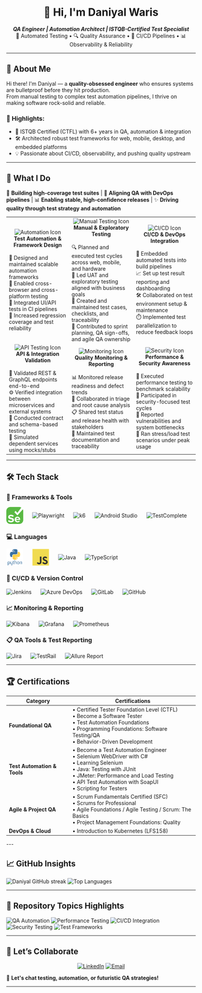 <!--
  👋 Hello, I'm Daniyal Waris!
  QA Engineer ensuring delivery of high-reliability software and systems.
-->

<h1 align="center">👋 Hi, I'm Daniyal Waris</h1>
<p align="center">
  <em><strong>QA Engineer | Automation Architect | ISTQB-Certified Test Specialist</strong></em><br/>
  🧪 Automated Testing • 🔍 Quality Assurance • 🔄 CI/CD Pipelines • 📊 Observability & Reliability
</p>

---

## 🚀 About Me

Hi there! I'm Daniyal — a **quality-obsessed engineer** who ensures systems are bulletproof before they hit production.  
From manual testing to complex test automation pipelines, I thrive on making software rock-solid and reliable.  

### 🔑 Highlights:
- 🏅 ISTQB Certified (CTFL) with 6+ years in QA, automation & integration  
- 🛠️ Architected robust test frameworks for web, mobile, desktop, and embedded platforms  
- 💡 Passionate about CI/CD, observability, and pushing quality upstream  

---

## 💼 What I Do

🧪 **Building high-coverage test suites** | 🤝 **Aligning QA with DevOps pipelines** | 📊 **Enabling stable, high-confidence releases** | ✨ **Driving quality through test strategy and automation**


<table>
  <tr>
    <td align="center" width="320" height="220">
      <img src="https://cdn-icons-png.flaticon.com/128/18573/18573703.png" width="50" alt="Automation Icon"/><br>
      <strong>Test Automation & Framework Design</strong><br><br>
      <div align="left">
        📌 Designed and maintained scalable automation frameworks<br>
        📌 Enabled cross-browser and cross-platform testing<br>
        📌 Integrated UI/API tests in CI pipelines<br>
        📌 Increased regression coverage and test reliability
      </div>
    </td>
    <td align="center" width="320" height="220">
      <img src="https://cdn-icons-png.flaticon.com/128/3281/3281329.png" width="50" alt="Manual Testing Icon"/><br>
      <strong>Manual & Exploratory Testing</strong><br><br>
      <div align="left">
        🔍 Planned and executed test cycles across web, mobile, and hardware<br>
        🧭 Led UAT and exploratory testing aligned with business goals<br>
        📝 Created and maintained test cases, checklists, and traceability<br>
        🧠 Contributed to sprint planning, QA sign-offs, and agile QA ownership
      </div>
    </td>
    <td align="center" width="320" height="220">
      <img src="https://cdn-icons-png.flaticon.com/128/11518/11518711.png" width="50" alt="CI/CD Icon"/><br>
      <strong>CI/CD & DevOps Integration</strong><br><br>
      <div align="left">
        🔄 Embedded automated tests into build pipelines<br>
        📈 Set up test result reporting and dashboarding<br>
        🛠️ Collaborated on test environment setup & maintenance<br>
        ⏱️ Implemented test parallelization to reduce feedback loops
      </div>
    </td>
  </tr>
  <tr>
    <td align="center" width="320" height="220">
      <img src="https://cdn-icons-png.flaticon.com/128/18889/18889881.png" width="50" alt="API Testing Icon"/><br>
      <strong>API & Integration Validation</strong><br><br>
      <div align="left">
        🔗 Validated REST & GraphQL endpoints end-to-end<br>
        ⚙️ Verified integration between microservices and external systems<br>
        🧾 Conducted contract and schema-based testing<br>
        🚦 Simulated dependent services using mocks/stubs
      </div>
    </td>
    <td align="center" width="320" height="220">
      <img src="https://cdn-icons-png.flaticon.com/128/15165/15165488.png" width="50" alt="Monitoring Icon"/><br>
      <strong>Quality Monitoring & Reporting</strong><br><br>
      <div align="left">
        📊 Monitored release readiness and defect trends<br>
        🧩 Collaborated in triage and root cause analysis<br>
        📋 Shared test status and release health with stakeholders<br>
        📂 Maintained test documentation and traceability
      </div>
    </td>
    <td align="center" width="320" height="220">
      <img src="https://cdn-icons-png.flaticon.com/128/2910/2910795.png" width="50" alt="Security Icon"/><br>
      <strong>Performance & Security Awareness</strong><br><br>
      <div align="left">
        🚀 Executed performance testing to benchmark scalability<br>
        🔐 Participated in security-focused test cycles<br>
        🧯 Reported vulnerabilities and system bottlenecks<br>
        🧪 Ran stress/load test scenarios under peak usage
      </div>
    </td>
  </tr>
</table>

---

## 🛠️ Tech Stack

<h3>🧪 Frameworks & Tools</h3>
<p align="left">
  <img src="https://raw.githubusercontent.com/tandpfun/skill-icons/65dea6c4eaca7da319e552c09f4cf5a9a8dab2c8/icons/Selenium.svg" alt="Selenium" height="45" style="margin-right: 20px; vertical-align: middle;" title="Selenium WebDriver" />
  <img src="https://cdn.jsdelivr.net/gh/devicons/devicon@latest/icons/playwright/playwright-original.svg" alt="Playwright" height="45" style="margin-right: 20px; vertical-align: middle;" title="Playwright" />
  <img src="https://cdn.jsdelivr.net/gh/devicons/devicon@latest/icons/k6/k6-original.svg" alt="k6" height="45" style="margin-right: 20px; vertical-align: middle;" title="k6 (Load Testing)" />
  <img src="https://cdn.jsdelivr.net/gh/devicons/devicon@latest/icons/androidstudio/androidstudio-original-wordmark.svg" alt="Android Studio" height="45" style="margin-right: 20px; vertical-align: middle;" title="Android Studio (Mobile Debugging)" />
  <img src="https://www.vectorlogo.zone/logos/smartbear/smartbear-ar21.svg" alt="TestComplete" height="45" style="margin-right: 20px; vertical-align: middle;" title="TestComplete (SmartBear)" />
</p>

<h3>💻 Languages</h3>
<p align="left">
  <img src="https://raw.githubusercontent.com/devicons/devicon/master/icons/python/python-original-wordmark.svg" alt="Python" height="45" style="margin-right: 20px; vertical-align: middle;" title="Python" />
  <img src="https://raw.githubusercontent.com/devicons/devicon/master/icons/javascript/javascript-original.svg" alt="JavaScript" height="45" style="margin-right: 20px; vertical-align: middle;" title="JavaScript" />
  <img src="https://www.vectorlogo.zone/logos/java/java-ar21.svg" alt="Java" height="45" style="margin-right: 20px; vertical-align: middle;" title="Java" />
  <img src="https://www.vectorlogo.zone/logos/typescriptlang/typescriptlang-icon.svg" alt="TypeScript" height="45" style="margin-right: 20px; vertical-align: middle;" title="TypeScript" />
</p>

<h3>🔄 CI/CD & Version Control</h3>
<p align="left">
  <img src="https://www.vectorlogo.zone/logos/jenkins/jenkins-ar21.svg" alt="Jenkins" height="45" style="margin-right: 20px; vertical-align: middle;" title="Jenkins" />
  <img src="https://cdn.jsdelivr.net/gh/devicons/devicon@latest/icons/azuredevops/azuredevops-original.svg" alt="Azure DevOps" height="45" style="margin-right: 20px; vertical-align: middle;" title="Azure Pipelines" />
  <img src="https://www.vectorlogo.zone/logos/gitlab/gitlab-ar21.svg" alt="GitLab" height="45" style="margin-right: 20px; vertical-align: middle;" title="GitLab CI" />
  <img src="https://www.vectorlogo.zone/logos/github/github-ar21.svg" alt="GitHub" height="45" style="margin-right: 20px; vertical-align: middle;" title="GitHub" />
</p>

<h3>📈 Monitoring & Reporting</h3>
<p align="left">
  <img src="https://www.vectorlogo.zone/logos/elasticco_kibana/elasticco_kibana-ar21.svg" alt="Kibana" height="45" style="margin-right: 20px; vertical-align: middle;" title="Kibana" />
  <img src="https://www.vectorlogo.zone/logos/grafana/grafana-ar21.svg" alt="Grafana" height="45" style="margin-right: 20px; vertical-align: middle;" title="Grafana" />
  <img src="https://www.vectorlogo.zone/logos/prometheusio/prometheusio-ar21.svg" alt="Prometheus" height="45" style="margin-right: 20px; vertical-align: middle;" title="Prometheus" />
</p>

<h3>📋 QA Tools & Test Reporting</h3>
<p align="left">
  <img src="https://www.vectorlogo.zone/logos/atlassian_jira/atlassian_jira-ar21.svg" alt="Jira" height="45" style="margin-right: 20px; vertical-align: middle;" title="Jira" />
  <img src="https://cdn.brandfetch.io/idylTcVOhZ/theme/light/logo.svg?c=1dxbfHSJFAPEGdCLU4o5B" alt="TestRail" height="45" style="margin-right: 20px; vertical-align: middle;" title="TestRail" />
  <img src="https://allurereport.org/svg/logo-report-sign.svg" alt="Allure Report" height="45" style="margin-right: 20px; vertical-align: middle;" title="Allure Report" />
</p>


---

## 🏆 Certifications

<table>
  <thead>
    <tr>
      <th>Category</th>
      <th>Certifications</th>
    </tr>
  </thead>
  <tbody>
    <tr>
      <td><strong>Foundational QA</strong></td>
      <td>
        • Certified Tester Foundation Level (CTFL)<br>
        • Become a Software Tester<br>
        • Test Automation Foundations<br>
        • Programming Foundations: Software Testing/QA<br>
        • Behavior-Driven Development
      </td>
    </tr>
    <tr>
      <td><strong>Test Automation & Tools</strong></td>
      <td>
        • Become a Test Automation Engineer<br>
        • Selenium WebDriver with C#<br>
        • Learning Selenium<br>
        • Java: Testing with JUnit<br>
        • JMeter: Performance and Load Testing<br>
        • API Test Automation with SoapUI<br>
        • Scripting for Testers
      </td>
    </tr>
    <tr>
      <td><strong>Agile & Project QA</strong></td>
      <td>
        • Scrum Fundamentals Certified (SFC)<br>
        • Scrums for Professional<br>
        • Agile Foundations / Agile Testing / Scrum: The Basics<br>
        • Project Management Foundations: Quality
      </td>
    </tr>
    <tr>
      <td><strong>DevOps & Cloud</strong></td>
      <td>
        • Introduction to Kubernetes (LFS158)
      </td>
    </tr>
  </tbody>
</table>
---

## 📈 GitHub Insights

<div align="left">
  <img src="https://github-readme-streak-stats.herokuapp.com/?user=daniyalwaris&theme=radical" alt="Daniyal GitHub streak" />
  <img src="https://github-readme-stats.vercel.app/api/top-langs/?username=daniyalwaris&layout=compact&theme=radical" alt="Top Languages" />
</div>

---

## 🚀 Repository Topics Highlights

![QA Automation](https://img.shields.io/badge/QA%20Automation-5-green?style=for-the-badge)
![Performance Testing](https://img.shields.io/badge/Performance%20Testing-2-orange?style=for-the-badge)
![CI/CD Integration](https://img.shields.io/badge/CI%2FCD-4-blue?style=for-the-badge)
![Security Testing](https://img.shields.io/badge/Security%20Testing-1-red?style=for-the-badge)
![Test Frameworks](https://img.shields.io/badge/Test%20Frameworks-3-purple?style=for-the-badge)

---

## 🤝 Let’s Collaborate

<p align="center">
  <a href="https://linkedin.com/in/daniyalwaris" target="_blank"><img src="https://img.shields.io/badge/LinkedIn-0077B5?logo=linkedin&logoColor=white" alt="LinkedIn"/></a>
  <a href="mailto:daniyalwaris92@gmail.com"><img src="https://img.shields.io/badge/Email-D14836?logo=gmail&logoColor=white" alt="Email"/></a>
</p>

💬 **Let's chat testing, automation, or futuristic QA strategies!**  

---

